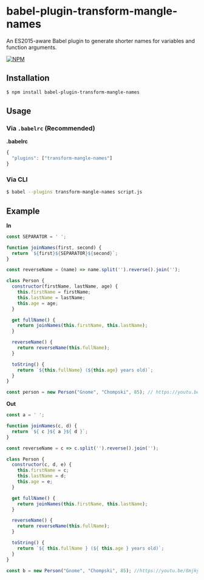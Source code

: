 # babel-plugin-transform-mangle-names
An ES2015-aware Babel plugin to generate shorter names for variables and function arguments.

[![NPM](https://nodei.co/npm/babel-plugin-transform-mangle-names.png?downloads=true&downloadRank=true&stars=true)](https://www.npmjs.com/package/babel-plugin-transform-mangle-names)

## Installation

```sh
$ npm install babel-plugin-transform-mangle-names
```

## Usage

### Via `.babelrc` (Recommended)

**.babelrc**

```js
{
  "plugins": ["transform-mangle-names"]
}
```

### Via CLI

```sh
$ babel --plugins transform-mangle-names script.js
```

## Example

**In**
```javascript
const SEPARATOR = ' ';

function joinNames(first, second) {
  return `${first}${SEPARATOR}${second}`;
}

const reverseName = (name) => name.split('').reverse().join('');

class Person {
  constructor(firstName, lastName, age) {
    this.firstName = firstName;
    this.lastName = lastName;
    this.age = age;
  }

  get fullName() {
    return joinNames(this.firstName, this.lastName);
  }

  reverseName() {
    return reverseName(this.fullName);
  }

  toString() {
    return `${this.fullName} (${this.age} years old)`;
  }
}

const person = new Person("Gnome", "Chompski", 85); // https://youtu.be/8mjky2QE9DA
```

**Out**
```javascript
const a = ' ';

function joinNames(c, d) {
  return `${ c }${ a }${ d }`;
}

const reverseName = c => c.split('').reverse().join('');

class Person {
  constructor(c, d, e) {
    this.firstName = c;
    this.lastName = d;
    this.age = e;
  }

  get fullName() {
    return joinNames(this.firstName, this.lastName);
  }

  reverseName() {
    return reverseName(this.fullName);
  }

  toString() {
    return `${ this.fullName } (${ this.age } years old)`;
  }
}

const b = new Person("Gnome", "Chompski", 85); //https://youtu.be/8mjky2QE9DA
```
